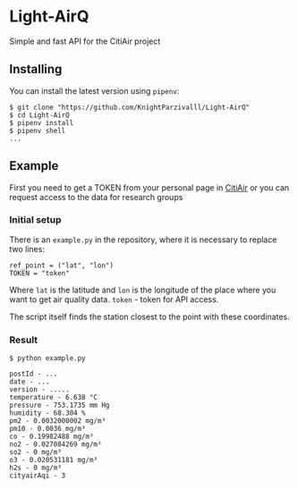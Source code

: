 # Light-AirQ

Simple and fast API for the CitiAir project

## Installing

You can install the latest version using `pipenv`:

    $ git clone "https://github.com/KnightParzivalll/Light-AirQ"
    $ cd Light-AirQ
    $ pipenv install
    $ pipenv shell
    ...

## Example

First you need to get a TOKEN from your personal page in [CitiAir](https://cityair.ru) or you can request access to the data for research groups

### Initial setup

There is an `example.py` in the repository, where it is necessary to replace two lines:

    ref_point = ("lat", "lon")
    TOKEN = "token"

Where `lat` is the latitude and `lon` is the longitude of the place where you want to get air quality data.
`token` - token for API access.

The script itself finds the station closest to the point with these coordinates.

### Result

    $ python example.py 

    postId - ...
    date - ...
    version - .....
    temperature - 6.638 °C
    pressure - 753.1735 mm Hg
    humidity - 68.304 %
    pm2 - 0.0032000002 mg/m³
    pm10 - 0.0036 mg/m³
    co - 0.19982488 mg/m³
    no2 - 0.027084269 mg/m³
    so2 - 0 mg/m³
    o3 - 0.020531181 mg/m³
    h2s - 0 mg/m³
    cityairAqi - 3
